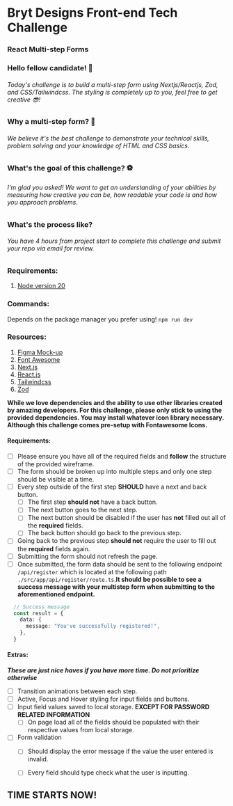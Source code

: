 # Bryt Designs Front-end Tech Challenge

### React Multi-step Forms

### Hello fellow candidate! 👋

###### Today's challenge is to build a multi-step form using Nextjs/Reactjs, Zod, and CSS/Tailwindcss. The styling is completely up to you, feel free to get creative 😎!

### Why a multi-step form? 🤔

###### We believe it's the best challenge to demonstrate your technical skills, problem solving and your knowledge of HTML and CSS basics.

### What's the goal of this challenge? ⚽

###### I'm glad you asked! We want to get an understanding of your abilities by measuring how creative you can be, how readable your code is and how you approach problems.

### What's the process like?

###### You have 4 hours from project start to complete this challenge and submit your repo via email for review.

### Requirements:
1. [Node version 20](https://nodejs.org/en/download)

### Commands:
Depends on the package manager you prefer using!
`npm run dev`

### Resources:

1. [Figma Mock-up](https://www.figma.com/file/ZhMFAK1UWwKWS0L25LAYyx/Bryt-Designs-Front-end-Tech-Challenge?node-id=1%3A2)
2. [Font Awesome](https://fontawesome.com/search?m=free&s=solid%2Cregular)
3. [Next.js](https://nextjs.org/docs)
4. [React.js](https://react.dev/)
5. [Tailwindcss](https://tailwindcss.com/docs/installation)
6. [Zod](https://zod.dev/?id=ip-addresses)

**While we love dependencies and the ability to use other libraries created by amazing developers. For this challenge, please only stick to using the provided dependencies. You may install whatever icon library necessary. Although this challenge comes pre-setup with Fontawesome Icons.**

#### Requirements:

- [ ] Please ensure you have all of the required fields and **follow** the structure of the provided wireframe.
- [ ] The form should be broken up into multiple steps and only one step should be visible at a time.
- [ ] Every step outside of the first step **SHOULD** have a next and back button.
  - [ ] The first step **should not** have a back button.
  - [ ] The next button goes to the next step.
  - [ ] The next button should be disabled if the user has **not** filled out all of the **required** fields.
  - [ ] The back button should go back to the previous step.
- [ ] Going back to the previous step **should not** require the user to fill out the **required** fields again.
- [ ] Submitting the form should not refresh the page.
- [ ] Once submitted, the form data should be sent to the following endpoint `/api/register` which is located at the following path `./src/app/api/register/route.ts`.**It should be possible to see a success message with your multistep form when submitting to the aforementioned endpoint.**
```ts
  // Success message
  const result = {
    data: {
      message: "You've successfully registered!",
    },
  }
```

#### Extras:
**_These are just nice haves if you have more time. Do not prioritize otherwise_**

- [ ] Transition animations between each step.
- [ ] Active, Focus and Hover styling for input fields and buttons.
- [ ] Input field values saved to local storage. **EXCEPT FOR PASSWORD RELATED INFORMATION**
  - [ ] On page load all of the fields should be populated with their respective values from local storage.
- [ ] Form validation
  - [ ] Should display the error message if the value the user entered is invalid.
  - [ ] Every field should type check what the user is inputting.


## TIME STARTS NOW!
